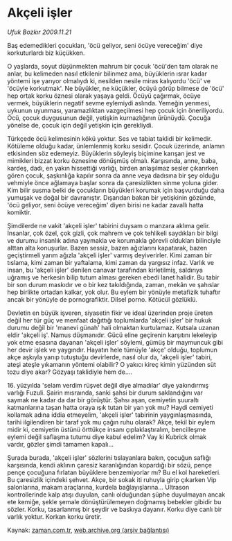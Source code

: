 # Akçeli işler

*Ufuk Bozkır 2009.11.21*

<tr><td class="metin" colspan="2" style="padding-top: 20px; padding-left: 5px; ">Baş edemedikleri çocukları, 'öcü geliyor, seni öcüye vereceğim' diye korkuturlardı biz küçükken.</td></tr><tr><td class="metin" colspan="2" style="padding-top: 20px; padding-left: 5px; "><p>O yaşlarda, soyut düşünmekten mahrum bir çocuk 'öcü'den tam olarak ne anlar, bu kelimeden nasıl etkilenir bilinmez ama, büyüklerin ısrar kadar yöntemi işe yarıyor olmalıydı ki, nesilden nesile miras kalıyordu 'öcü' ve 'öcüyle korkutmak'. Ne büyükler, ne küçükler, öcüyü görüp bilmese de 'öcü' hep ortak korku öznesi olarak yaşaya geldi. Öcüyü çağırmak, öcüye vermek, büyüklerin negatif sevme eylemiydi aslında. Yemeğin yenmesi, uykunun uyunması, yaramazlıktan vazgeçilmesi hep çocuk için öneriliyordu. Öcü, çocuk duygusunun değil, yetişkin kurnazlığının ürünüydü. Çocuğa yönelse de, çocuk için değil yetişkin için gerekliydi.
<p>Türkçede öcü kelimesinin kökü yoktur. Ses ve tabiat taklidi bir kelimedir. Kötüleme olduğu kadar, ünlemlenmiş korku sesidir. Çocuk üzerinde, anlamın etkisinden söz edemeyiz. Büyüklerin söyleyiş biçimine karışan jest ve mimikleri bizzat korku öznesine dönüşmüş olmalı. Karşısında, anne, baba, kardeş, dadı, en yakın hissettiği varlığı, birden anlaşılmaz sesler çıkarırken gören çocuk, şaşkınlığa kapılır sonra da anne veya dadısına bir şey olduğu vehmiyle önce ağlamaya başlar sonra da çaresizlikten sinme yoluna gider. Kim bilir susma belki de çocukların büyükleri korumak için başvurduğu daha yumuşak ve doğal bir davranıştır. Dışarıdan bakan bir yetişkinin gözünde, 'öcü geliyor, seni öcüye vereceğim' diyen birisi ne kadar zavallı hatta komiktir.
<p>Şimdilerde ne vakit 'akçeli işler' tabirini duysam o manzara aklıma gelir. İnsanlar, çok özel, çok gizli, çok mahrem ve çok tehlikeli saydıkları bir bilgi ve durumu insanlık adına yaymakla ve korumakla görevli oldukları bilinciyle alttan alta konuşurlar. Bazen sessiz, bazen ağızlarını kapatarak, bazen geçiştirmeli yarım ağızla 'akçeli işler' varmış deyiverirler. Kimi zaman bir tıslama, kimi zaman bir yaftalama, kimi zaman da yargısız infaz. Varlık ve insan, bu 'akçeli işler' denilen canavar tarafından kirletilmiş, saldırıya uğramış ve herkesin bilip tutum alması gereken ebedi lanet halidir. Bu tabir bir son durum maskıdır ve o bir kez takıldığında, zaman, mekân ve şahıslar hep birlikte ortadan kalkar, yok olur. Bu eylem bir yönüyle metafizik tuhaftır ancak bir yönüyle de pornografiktir. Dilsel porno. Kötücül gözlüklü.
<p>Devletin en büyük işveren, siyasetin fikir ve ideal üzerinden proje üreten değil her tür güç ve menfaat dağıttığı toplumlarda 'akçeli işler' bir hukuk durumu değil bir 'manevi günah' hali olmaktan kurtulamaz. Kutsala uzanan eldir 'akçeli iş'. Namus düşmanıdır. Gücü eline geçirenin karşıtını lekeleyip yok etme esasına dayanan 'akçeli işler' söylemi, gümüş bir maymuncuk gibi her devir işlek ve yaygındır. Hayatın hele tümüyle 'akçe' olduğu, toplumun akçe aşkıyla yanıp tutuştuğu devirlerde, nasıl olur da, 'akçeli işler' tabiri, ateşi ateşle yıkamanın yöntemi olabilir? O yakıcı kireç kimin yüzünden süt tozu diye akar? Gözyaşı taklidiyle hem de....
<p>16. yüzyılda 'selam verdim rüşvet değil diye almadılar' diye yakındırmış varlığı Fuzuli. Şairin mısraında, sanki şahsi bir durum saklandığını var saymak ne kadar da dar bir görüştür. Şahsı aşan, cemiyetin şuuraltı katmanlarına taşan hatta oraya ışık tutan bir yan yok mu? Haydi cemiyeti kollamak adına iddia etmeyelim, 'akçeli işler' tabirinin yaygınlaşmasında, tarihi ilgilendiren bir taraf yok mu çağın ruhu olarak? Akçe, tekil bir eylem midir ki, cemiyetin üstünü örttükçe insanı çıplaklaştıralım, bencilleşme eylemi değil saflaşma tutumu diye kabul edelim? Vay ki Kubrick olmak vardır, gözler şimdi tamamen kapalı...
<p>Şurada burada, 'akçeli işler' sözlerini tıslayanlara bakın, çocuğun saflığı karşısında, kendi aklının çaresiz karanlığından kopardığı bir sözü, pençe pençe çocuğuna fırlatan büyüklere benzemiyorlar mı? Bu el kol hareketleri. Bu çaresizlik içindeki şehvet. Akçe, bir sokak iti ruhuyla girip çıkarken Vip salonlarına, makam araçlarına, kurdela bağlayışlarına... Ultrason kontrollerinde kalp atışı duyulan, canlı olduğundan şüphe duyulmayan ancak ete kemiğe, şekle şemale dönüştürülemeyen doğmamış bebekler gibidir bu sözler. Korku, tasarlanmış bir şeydir ve baskıya dayanır. Korku diye canlı bir varlık yoktur. Korkan korku üretir. <br/></p></p></p></p></p></p></td></tr>

Kaynak: [zaman.com.tr](http://zaman.com.tr/yazar.do?yazino=918211), [web.archive.org (arşiv bağlantısı)](http://web.archive.org/web/20091126161500/http://zaman.com.tr:80/yazar.do?yazino=918211)
